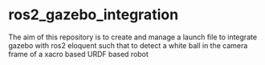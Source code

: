 # ros2_gazebo_integration

The aim of this repository is to create and manage a launch file to integrate gazebo with ros2 eloquent such that to detect a white ball in the camera frame of a xacro based URDF based robot
